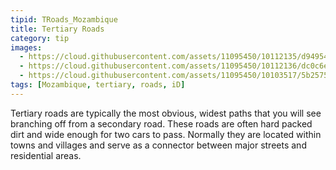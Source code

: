 ```yaml
---
tipid: TRoads_Mozambique
title: Tertiary Roads
category: tip
images:
  - https://cloud.githubusercontent.com/assets/11095450/10112135/d94954ce-63a6-11e5-80b5-49448a58954e.png
  - https://cloud.githubusercontent.com/assets/11095450/10112136/dc0c6eb2-63a6-11e5-9cd9-592697f46b0a.png
  - https://cloud.githubusercontent.com/assets/11095450/10103517/5b257548-6372-11e5-97cc-f8d3b30ac487.png
tags: [Mozambique, tertiary, roads, iD]
---
```

Tertiary roads are typically the most obvious, widest paths that you will see branching off from a secondary road. These roads are often hard packed dirt and wide enough for two cars to pass.  Normally they are located within towns and villages and serve as a connector between major streets and residential areas.
